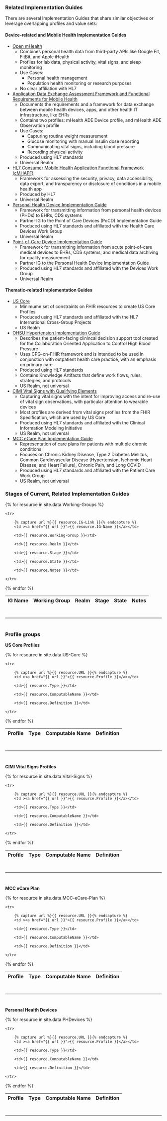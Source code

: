 
### Related Implementation Guides

There are several Implementation Guides that share similar objectives or leverage overlapping profiles and value sets:

#### Device-related and Mobile Health Implementation Guides

- [Open mHealth](https://healthedata1.github.io/mFHIR/#introduction)
    -  Combines personal health data from third-party APIs like Google Fit, FitBit, and Apple iHealth
    -  Profiles for lab data, physical activity, vital signs, and sleep monitoring 
    -  Use Cases:
        - Personal health management
        - Population health monitoring or research purposes 
    - No clear affiliation with HL7
- [Application Data Exchange Assessment Framework and Functional Requirements for Mobile Health](http://hl7.org/fhir/uv/mhealth-framework/history.html)
    - Documents the requirements and a framework for data exchange between mobile health devices, apps, and other health IT infrastructure, like EHRs
    - Contains two profiles: mHealth ADE Device profile, and mHealth ADE Observation profile
    - Use Cases:
        - Capturing routine weight measurement
        - Glucose monitoring with manual Insulin dose reporting
        - Communicating vital signs, including blood pressure
        - Recording physical activity
    - Produced using HL7 standards
    - Universal Realm
- [HL7 Consumer Mobile Health Application Functional Framework (cMHAFF)](https://www.hl7.org/implement/standards/product_brief.cfm?product_id=476)
    - Framework for assessing the security, privacy, data accessibility, data export, and transparency or disclosure of conditions in a mobile health app
    - Produced by HL7
    - Universal Realm
- [Personal Health Device Implementation Guide](http://build.fhir.org/ig/HL7/phd/)
    - Framework for transmitting information from personal health devices (PHDs) to EHRs, CDS systems
    - Partner IG to the Point of Care Devices (PoCD) Implementation Guide
    - Produced using HL7 standards and affiliated with the Health Care Devices Work Group
    - Universal Realm
- [Point-of-Care Device Implementation Guide](http://build.fhir.org/ig/HL7/uv-pocd/)
    - Framework for transmitting information from acute point-of-care medical devices to EHRs, CDS systems, and medical data archiving for quality measurement
    - Partner IG to the Personal Health Device Implementation Guide
    - Produced using HL7 standards and affiliated with the Devices Work Group
    - Universal Realm

#### Thematic-related Implementation Guides

- [US Core](http://build.fhir.org/ig/HL7/US-Core/)
    - Minimume set of constraints on FHIR resources to create US Core Profiles
    - Produced using HL7 standards and affiliated with the HL7 International Cross-Group Projects
    - US Realm
- [OHSU Hypertension Implementation Guide](http://build.fhir.org/ig/OHSUCMP/htnu18ig/)
    - Describes the patient-facing clinincal decision support tool created for the Collaboration Oriented Application to Control High Blood Pressure
    - Uses CPG-on-FHIR framework and is intended to be used in conjunction with outpatient health care practice, with an emphasis on primary care
    - Produced using HL7 standards
    - Contains Knowledge Artifacts that define work flows, rules, strategies, and protocols 
    - US Realm, not universal
- [CIMI Vital Signs with Qualifying Elements ](http://build.fhir.org/ig/HL7/cimi-vital-signs/)
    - Capturing vital signs with the intent for improving access and re-use of vital sign observations, with particular attention to wearable devices
    - Most profiles are derived from vital signs profiles from the FHIR Specification, which are used by US Core
    - Produced using HL7 standards and affiliated with the Clinical Information Modeling Initiative
    - US Realm, not universal
- [MCC eCare Plan Implementation Guide](http://build.fhir.org/ig/HL7/fhir-us-mcc/)
    - Representation of care plans for patients with multiple chronic conditions
    - Focuses on Chronic Kidney Disease, Type 2 Diabetes Mellitus, Common Cardiovascular Disease (Hypertension, Ischemic Heart Disease, and Heart Failure), Chronic Pain, and Long COVID 
    - Produced using HL7 standards and affiliated with the Patient Care Work Group
    - US Realm, not universal

### Stages of Current, Related Implementation Guides

<table class="table">
<thead>
    <tr>
        <th>IG Name</th>
        <th>Working Group</th>
        <th>Realm</th>
        <th>Stage</th>
        <th>State</th>
        <th>Notes</th>
    </tr>
</thead>
<tbody>
{% for resource in site.data.Working-Groups %}

    <tr>

        {% capture url %}{{ resource.IG-Link }}{% endcapture %}
        <td ><a href="{{ url }}">{{ resource.IG-Name }}</a></td>
    
        <td>{{ resource.Working-Group }}</td>

        <td>{{ resource.Realm }}</td>

        <td>{{ resource.Stage }}</td>

        <td>{{ resource.State }}</td>
        
        <td>{{ resource.Notes }}</td>

    </tr>

{% endfor %}
</tbody>
</table>

<hr style="margin-top: 3em; margin-bottom: 3em;">



### Profile groups

**US Core Profiles**

<table class="table">
<thead>
    <tr>
        <th>Profile</th>
        <th>Type</th>
        <th>Computable Name</th>
        <th>Definition</th>
    </tr>
</thead>
<tbody>
{% for resource in site.data.US-Core %}

    <tr>

        {% capture url %}{{ resource.URL }}{% endcapture %}
        <td ><a href="{{ url }}">{{ resource.Profile }}</a></td>
    
        <td>{{ resource.Type }}</td>

        <td>{{ resource.ComputableName }}</td>

        <td>{{ resource.Definition }}</td>

    </tr>

{% endfor %}
</tbody>
</table>

<hr style="margin-top: 3em; margin-bottom: 3em;">


**CIMI Vital Signs Profiles**

<table class="table">
<thead>
    <tr>
        <th>Profile</th>
        <th>Type</th>
        <th>Computable Name</th>
        <th>Definition</th>
    </tr>
</thead>
<tbody>
{% for resource in site.data.Vital-Signs %}

    <tr>

        {% capture url %}{{ resource.URL }}{% endcapture %}
        <td ><a href="{{ url }}">{{ resource.Profile }}</a></td>
    
        <td>{{ resource.Type }}</td>

        <td>{{ resource.ComputableName }}</td>

        <td>{{ resource.Definition }}</td>

    </tr>

{% endfor %}
</tbody>
</table>

<hr style="margin-top: 3em; margin-bottom: 3em;">



**MCC eCare Plan**

<table class="table">
<thead>
    <tr>
        <th>Profile</th>
        <th>Type</th>
        <th>Computable Name</th>
        <th>Definition</th>
    </tr>
</thead>
<tbody>
{% for resource in site.data.MCC-eCare-Plan %}

    <tr>

        {% capture url %}{{ resource.URL }}{% endcapture %}
        <td ><a href="{{ url }}">{{ resource.Profile }}</a></td>
    
        <td>{{ resource.Type }}</td>

        <td>{{ resource.ComputableName }}</td>

        <td>{{ resource.Definition }}</td>

    </tr>

{% endfor %}
</tbody>
</table>

<hr style="margin-top: 3em; margin-bottom: 3em;">


**Personal Health Devices**

<table class="table">
<thead>
    <tr>
        <th>Profile</th>
        <th>Type</th>
        <th>Computable Name</th>
        <th>Definition</th>
    </tr>
</thead>
<tbody>
{% for resource in site.data.PHDevices %}

    <tr>

        {% capture url %}{{ resource.URL }}{% endcapture %}
        <td ><a href="{{ url }}">{{ resource.Profile }}</a></td>
    
        <td>{{ resource.Type }}</td>

        <td>{{ resource.ComputableName }}</td>

        <td>{{ resource.Definition }}</td>

    </tr>

{% endfor %}
</tbody>
</table>

<hr style="margin-top: 3em; margin-bottom: 3em;">



